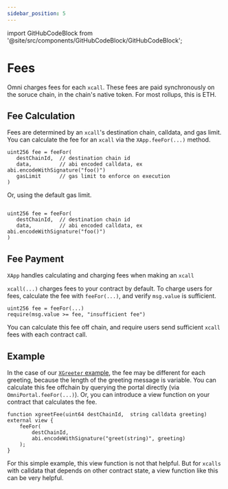 ```yaml
---
sidebar_position: 5
---
```


import GitHubCodeBlock from '@site/src/components/GitHubCodeBlock/GitHubCodeBlock';

# Fees

Omni charges fees for each `xcall`. These fees are paid synchronously on the soruce chain, in the chain's native token. For most rollups, this is ETH.

## Fee Calculation

Fees are determined by an `xcall`'s destination chain, calldata, and gas limit. You can calculate the fee for an `xcall` via the `XApp.feeFor(...)` method.

```solidity
uint256 fee = feeFor(
   destChainId,  // destination chain id
   data,         // abi encoded calldata, ex abi.encodeWithSignature("foo()")
   gasLimit      // gas limit to enforce on execution
)
```

Or, using the default gas limit.
```solidity

uint256 fee = feeFor(
   destChainId,  // destination chain id
   data,         // abi encoded calldata, ex abi.encodeWithSignature("foo()")
)
```

## Fee Payment

`XApp` handles calculating and charging fees when making an `xcall`

<GitHubCodeBlock url="https://github.com/omni-network/omni/blob/059303647e07fc3481e379b710922e2b84b1827f/contracts/src/pkg/XApp.sol#L56-L65" />

`xcall(...)` charges fees to your contract by default. To charge users for fees, calculate the fee with `feeFor(...)`, and verify `msg.value` is sufficient.

```solidity
uint256 fee = feeFor(...)
require(msg.value >= fee, "insufficient fee")
```

You can calculate this fee off chain, and require users send sufficient `xcall` fees with each contract call.

## Example

In the case of our [`XGreeter` example](./example.md), the fee may be different for each greeting, because the length of the greeting message is variable. You can calculate this fee offchain by querying the portal directly (via `OmniPortal.feeFor(...)`). Or, you can introduce a view function on your contract that calculates the fee.


```solidity
function xgreetFee(uint64 destChainId,  string calldata greeting) external view {
    feeFor(
        destChainId,
        abi.encodeWithSignature("greet(string)", greeting)
    );
}
```

For this simple example, this view function is not that helpful. But for `xcalls` with calldata that depends on other contract state, a view function like this can be very helpful.
